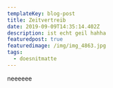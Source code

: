 ```yaml
---
templateKey: blog-post
title: Zeitvertreib
date: 2019-09-09T14:35:14.402Z
description: ist echt geil hahha
featuredpost: true
featuredimage: /img/img_4863.jpg
tags:
  - doesnitmatte
---
```

neeeeee
